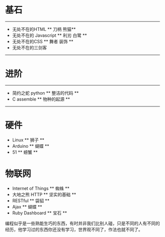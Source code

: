 
基石
====
 
 -------
 - 无处不在的HTML
   ** 刀柄     熊猫**
 - 无处不在的 Javascript
   ** 利刃     白鹭 **
 - 无处不在的CSS
   ** 舞者 装饰 **
 - 无处不在的三剑客
 
 -------
 
进阶
====
  
 --------
 
 - 简约之蛇 python
   ** 整洁的代码 **
 - C assemble
   ** 物种的起源 **
 
 -------
 
硬件  
====
 
 - Linux
   ** 狮子 **
 - Arduino
   ** 蝴蝶 **
 - 51
   ** 螃蟹 **
   
物联网
====
 
 - Internet of Things
   ** 蜘蛛 **
 - 大地之熊 HTTP
   ** 坚实的基础 **     
 - RESTful
   ** 袋貂 **
 - Ajax
   ** 蝴蝶 **
 - Ruby Dashboard
   ** 宝石 **
   
   
编程似乎是一些熟能生巧的东西，有时并非我们比别人碰，只是不同的人有不同的经历，他学习过的东西你还没有学习，世界观不同了，作法也就不同了。